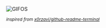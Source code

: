 <div align="justify">
<picture>
    <source media="(prefers-color-scheme: dark)" srcset="https://i.ibb.co/CvWG5zY/output-gif.gif">
    <source media="(prefers-color-scheme: light)" srcset="https://i.ibb.co/CvWG5zY/output-gif.gif">
    <img alt="GIFOS" src="https://i.ibb.co/CvWG5zY/output-gif.gif">
</picture>

<sub><i>inspired from [x0rzavi/github-readme-terminal](https://github.com/x0rzavi/github-readme-terminal)</i></sub>

</div>

<!-- Image deletion URL: https://ibb.co/Mp90Dst/f7bf47d7a588463930c1a9e5240271a5 -->